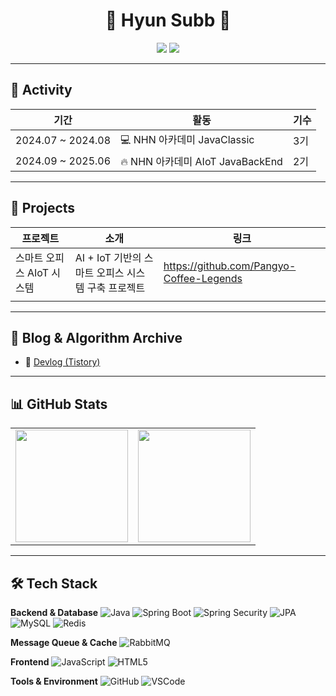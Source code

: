 <!-- 상단 이름 및 아이콘 -->
<h1 align="center">🐣 Hyun Subb 🐣</h1>
<p align="center">
  <img src="https://img.shields.io/badge/GitHub-181717?style=flat-square&logo=github&logoColor=white" />
  <img src="https://img.shields.io/badge/solved.ac-1F8ACB?style=flat-square&logo=solvedac&logoColor=white" />
</p>

---

## 🎯 Activity

| 기간 | 활동 | 기수 |
|------|------|------|
| 2024.07 ~ 2024.08 | 💻 NHN 아카데미 JavaClassic | 3기 |
| 2024.09 ~ 2025.06 | 🔥 NHN 아카데미 AIoT JavaBackEnd | 2기 |

---

## 🚀 Projects

| 프로젝트 | 소개 | 링크 |
|----------|------|------|
|스마트 오피스 AIoT 시스템|AI + IoT 기반의 스마트 오피스 시스템 구축 프로젝트|https://github.com/Pangyo-Coffee-Legends|
|  |  |  |

---

## 🍎 Blog & Algorithm Archive

- 🍏 [Devlog (Tistory)](https://tnempoleved-diary.tistory.com/)

---

## 📊 GitHub Stats

<table>
  <tr>
    <td>
      <img src="https://github-readme-stats.vercel.app/api?username=HyunSubb&show_icons=true&theme=dark&hide_border=true&bg_color=0d1117&icon_color=58a6ff&text_color=c9d1d9&title_color=58a6ff" height="180em" />
    </td>
    <td>
      <img src="https://github-readme-stats.vercel.app/api/top-langs/?username=HyunSubb&layout=compact&theme=dark&hide_border=true&bg_color=0d1117&text_color=c9d1d9&title_color=58a6ff" height="180em" />
    </td>
  </tr>
</table>

---

## 🛠 Tech Stack

**Backend & Database**
![Java](https://img.shields.io/badge/Java-007396?style=flat-square&logo=java&logoColor=white)
![Spring Boot](https://img.shields.io/badge/Spring%20Boot-6DB33F?style=flat-square&logo=Spring+Boot&logoColor=white)
![Spring Security](https://img.shields.io/badge/Spring%20Security-6DB33F?style=flat-square&logo=springsecurity&logoColor=white)
![JPA](https://img.shields.io/badge/JPA-59666C?style=flat-square&logo=hibernate&logoColor=white)
![MySQL](https://img.shields.io/badge/MySQL-4479A1?style=flat-square&logo=MySQL&logoColor=white)
![Redis](https://img.shields.io/badge/Redis-DC382D?style=flat-square&logo=redis&logoColor=white)

**Message Queue & Cache**
![RabbitMQ](https://img.shields.io/badge/RabbitMQ-FF6600?style=flat-square&logo=rabbitmq&logoColor=white)

**Frontend**
![JavaScript](https://img.shields.io/badge/JavaScript-F7DF1E?style=flat-square&logo=javascript&logoColor=black)
![HTML5](https://img.shields.io/badge/HTML5-E34F26?style=flat-square&logo=html5&logoColor=white)

**Tools & Environment**
![GitHub](https://img.shields.io/badge/GitHub-181717?style=flat-square&logo=github&logoColor=white)
![VSCode](https://img.shields.io/badge/VSCode-007ACC?style=flat-square&logo=visualstudiocode&logoColor=white)

